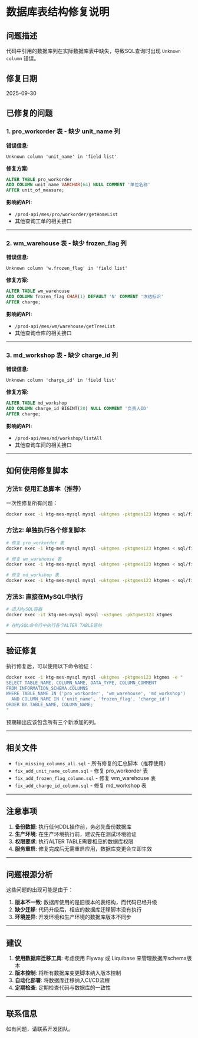 # 数据库表结构修复说明

## 问题描述
代码中引用的数据库列在实际数据库表中缺失，导致SQL查询时出现 `Unknown column` 错误。

## 修复日期
2025-09-30

## 已修复的问题

### 1. pro_workorder 表 - 缺少 unit_name 列
**错误信息:**
```
Unknown column 'unit_name' in 'field list'
```

**修复方案:**
```sql
ALTER TABLE pro_workorder 
ADD COLUMN unit_name VARCHAR(64) NULL COMMENT '单位名称' 
AFTER unit_of_measure;
```

**影响的API:**
- `/prod-api/mes/pro/workorder/getHomeList`
- 其他查询工单的相关接口

---

### 2. wm_warehouse 表 - 缺少 frozen_flag 列
**错误信息:**
```
Unknown column 'w.frozen_flag' in 'field list'
```

**修复方案:**
```sql
ALTER TABLE wm_warehouse 
ADD COLUMN frozen_flag CHAR(1) DEFAULT 'N' COMMENT '冻结标识' 
AFTER charge;
```

**影响的API:**
- `/prod-api/mes/wm/warehouse/getTreeList`
- 其他查询仓库的相关接口

---

### 3. md_workshop 表 - 缺少 charge_id 列
**错误信息:**
```
Unknown column 'charge_id' in 'field list'
```

**修复方案:**
```sql
ALTER TABLE md_workshop 
ADD COLUMN charge_id BIGINT(20) NULL COMMENT '负责人ID' 
AFTER charge;
```

**影响的API:**
- `/prod-api/mes/md/workshop/listAll`
- 其他查询车间的相关接口

---

## 如何使用修复脚本

### 方法1: 使用汇总脚本（推荐）
一次性修复所有问题：
```bash
docker exec -i ktg-mes-mysql mysql -uktgmes -pktgmes123 ktgmes < sql/fix_missing_columns_all.sql
```

### 方法2: 单独执行各个修复脚本
```bash
# 修复 pro_workorder 表
docker exec -i ktg-mes-mysql mysql -uktgmes -pktgmes123 ktgmes < sql/fix_add_unit_name_column.sql

# 修复 wm_warehouse 表
docker exec -i ktg-mes-mysql mysql -uktgmes -pktgmes123 ktgmes < sql/fix_add_frozen_flag_column.sql

# 修复 md_workshop 表
docker exec -i ktg-mes-mysql mysql -uktgmes -pktgmes123 ktgmes < sql/fix_add_charge_id_column.sql
```

### 方法3: 直接在MySQL中执行
```bash
# 进入MySQL容器
docker exec -it ktg-mes-mysql mysql -uktgmes -pktgmes123 ktgmes

# 在MySQL命令行中执行各个ALTER TABLE语句
```

---

## 验证修复

执行修复后，可以使用以下命令验证：

```bash
docker exec -i ktg-mes-mysql mysql -uktgmes -pktgmes123 ktgmes -e "
SELECT TABLE_NAME, COLUMN_NAME, DATA_TYPE, COLUMN_COMMENT 
FROM INFORMATION_SCHEMA.COLUMNS 
WHERE TABLE_NAME IN ('pro_workorder', 'wm_warehouse', 'md_workshop')
  AND COLUMN_NAME IN ('unit_name', 'frozen_flag', 'charge_id')
ORDER BY TABLE_NAME, COLUMN_NAME;
"
```

预期输出应该包含所有三个新添加的列。

---

## 相关文件

- `fix_missing_columns_all.sql` - 所有修复的汇总脚本（推荐使用）
- `fix_add_unit_name_column.sql` - 修复 pro_workorder 表
- `fix_add_frozen_flag_column.sql` - 修复 wm_warehouse 表
- `fix_add_charge_id_column.sql` - 修复 md_workshop 表

---

## 注意事项

1. **备份数据**: 执行任何DDL操作前，务必先备份数据库
2. **生产环境**: 在生产环境执行前，建议先在测试环境验证
3. **权限要求**: 执行ALTER TABLE需要相应的数据库权限
4. **服务重启**: 修复完成后无需重启应用，数据库变更会立即生效

---

## 问题根源分析

这些问题的出现可能是由于：

1. **版本不一致**: 数据库使用的是旧版本的表结构，而代码已经升级
2. **缺少迁移**: 代码升级后，相应的数据库迁移脚本没有执行
3. **环境差异**: 开发环境和生产环境的数据库版本不同步

---

## 建议

1. **使用数据库迁移工具**: 考虑使用 Flyway 或 Liquibase 来管理数据库schema版本
2. **版本控制**: 将所有数据库变更脚本纳入版本控制
3. **自动化部署**: 将数据库迁移纳入CI/CD流程
4. **定期检查**: 定期检查代码与数据库的一致性

---

## 联系信息

如有问题，请联系开发团队。

